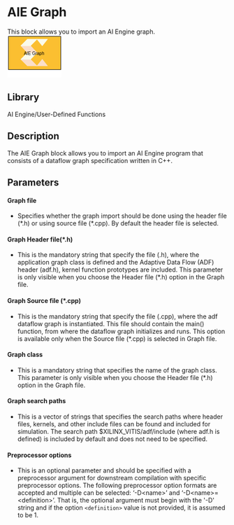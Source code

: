 # AIE Graph

This block allows you to import an AI Engine graph.  
![](./Images/block.png)  

## Library

AI Engine/User-Defined Functions

## Description

The AIE Graph block allows you to import an AI Engine program that
consists of a dataflow graph specification written in C++.

## Parameters

#### Graph file  
* Specifies whether the graph import should be done using the header file
(\*.h) or using source file (\*.cpp). By default the header file is
selected.

#### Graph Header file(\*.h)  
* This is the mandatory string that specify the file (.h), where the
application graph class is defined and the Adaptive Data Flow (ADF)
header (adf.h), kernel function prototypes are included. This parameter
is only visible when you choose the Header file (\*.h) option in the
Graph file.

#### Graph Source file (\*.cpp)  
* This is the mandatory string that specify the file (.cpp), where the adf
dataflow graph is instantiated. This file should contain the main()
function, from where the dataflow graph initializes and runs. This
option is available only when the Source file (\*.cpp) is selected in
Graph file.

#### Graph class  
* This is a mandatory string that specifies the name of the graph class.
This parameter is only visible when you choose the Header file (\*.h)
option in the Graph file.

#### Graph search paths  
* This is a vector of strings that specifies the search paths where header
files, kernels, and other include files can be found and included for
simulation. The search path \$XILINX_VITIS/adf/include (where adf.h is
defined) is included by default and does not need to be specified.

#### Preprocessor options  
* This is an optional parameter and should be specified with a
preprocessor argument for downstream compilation with specific
preprocessor options. The following preprocessor option formats are
accepted and multiple can be selected: ‘-D\<name\>’ and
‘-D\<name\>=\<definition\>’. That is, the optional argument must begin
with the '-D' string and if the option `<definition>` value is not
provided, it is assumed to be 1.
